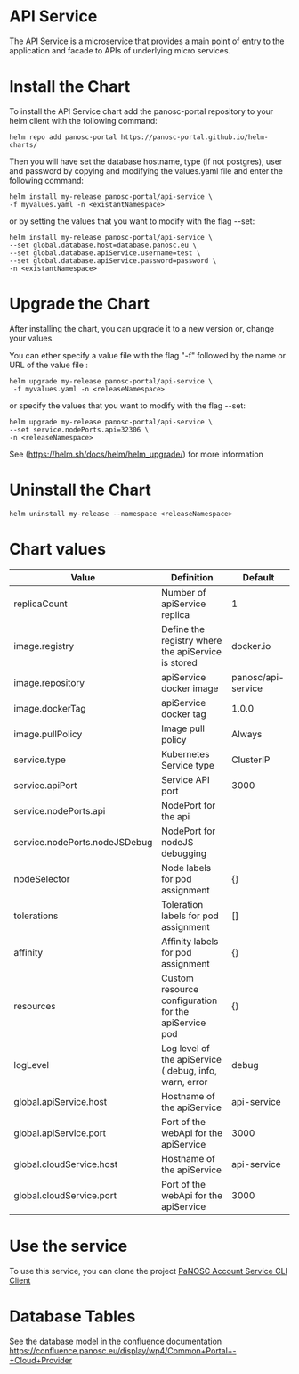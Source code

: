API Service
==========================

The API Service is a microservice that provides a main point of entry to the application and facade to APIs of underlying micro services.

# Install the Chart
To install the API Service chart add the panosc-portal repository to your helm client with the following command:
```
helm repo add panosc-portal https://panosc-portal.github.io/helm-charts/
```

Then you will have set the database hostname, type (if not postgres), user and password by copying and modifying the values.yaml file and enter the following command:
```
helm install my-release panosc-portal/api-service \
-f myvalues.yaml -n <existantNamespace>
```
or by setting the values that you want to modify with the flag --set:
```
helm install my-release panosc-portal/api-service \
--set global.database.host=database.panosc.eu \
--set global.database.apiService.username=test \
--set global.database.apiService.password=password \
-n <existantNamespace>
```

# Upgrade the Chart
After installing the chart, you can upgrade it to a new version or, change your values.

You can ether specify a value file with the flag "-f" followed by the name or URL of the value file :
```
helm upgrade my-release panosc-portal/api-service \
 -f myvalues.yaml -n <releaseNamespace>
```
or specify the values that you want to modify with the flag --set:
```
helm upgrade my-release panosc-portal/api-service \
--set service.nodePorts.api=32306 \
-n <releaseNamespace>

```
See (https://helm.sh/docs/helm/helm_upgrade/) for more information

# Uninstall the Chart
```
helm uninstall my-release --namespace <releaseNamespace>
```

# Chart values
Value | Definition | Default
 ------------- | ------------- | ------------- | 
replicaCount | Number of apiService replica | 1
image.registry| Define the registry where the apiService is stored | docker.io
image.repository | apiService docker image | panosc/api-service
image.dockerTag | apiService docker tag | 1.0.0
image.pullPolicy | Image pull policy | Always
service.type | Kubernetes Service type | ClusterIP
service.apiPort | Service API port | 3000
service.nodePorts.api | NodePort for the api | 
service.nodePorts.nodeJSDebug |  NodePort for nodeJS debugging | 
nodeSelector| Node labels for pod assignment| {}
tolerations|Toleration labels for pod assignment| []
affinity|Affinity labels for pod assignment|{}
resources|Custom resource configuration for the apiService pod | {}
logLevel| Log level of the apiService ( debug, info, warn, error | debug
global.apiService.host | Hostname of the apiService | api-service
global.apiService.port | Port of the webApi for the apiService | 3000
global.cloudService.host | Hostname of the apiService | api-service
global.cloudService.port | Port of the webApi for the apiService | 3000


# Use the service
To use this service, you can clone the project  [PaNOSC Account Service CLI Client](https://github.com/panosc-portal/api-service-client-cli) 

# Database Tables
See the database model in the confluence documentation https://confluence.panosc.eu/display/wp4/Common+Portal+-+Cloud+Provider

